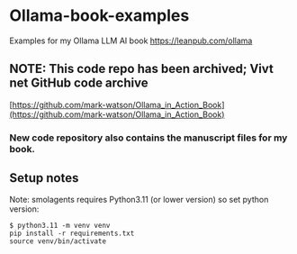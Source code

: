 # Ollama-book-examples
Examples for my Ollama LLM AI book https://leanpub.com/ollama

## NOTE: This code repo has been archived; Vivt net GitHub code archive

[https://github.com/mark-watson/Ollama_in_Action_Book](https://github.com/mark-watson/Ollama_in_Action_Book)

### New code repository also contains the manuscript files for my book.

## Setup notes

Note: smolagents requires Python3.11 (or lower version) so set python version:

```
$ python3.11 -m venv venv
pip install -r requirements.txt
source venv/bin/activate
```



